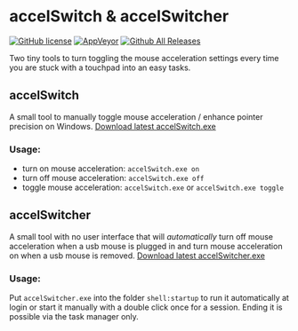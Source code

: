 # accelSwitch & accelSwitcher
[![GitHub license](https://img.shields.io/github/license/jan-glx/accelswitch.svg)](LICENSE)
[![AppVeyor](https://img.shields.io/appveyor/ci/jan-glx/accelswitch.svg)](https://ci.appveyor.com/project/jan-glx/accelswitch)
[![Github All Releases](https://img.shields.io/github/downloads/jan-glx/accelswitch/total.svg)](https://github.com/jan-glx/accelSwitch/releases/latest)

Two tiny tools to turn toggling the mouse acceleration settings every time you are stuck with a touchpad into an easy tasks.
## accelSwitch
A small tool to manually toggle mouse acceleration / enhance pointer precision on Windows.
[Download latest accelSwitch.exe](https://ci.appveyor.com/api/projects/jan-glx/accelswitch/artifacts/Release/accelSwitch.exe?job=Configuration%3A+accelSwitchRelease)
### Usage:

- turn on  mouse acceleration:  ````accelSwitch.exe on````     
- turn off  mouse acceleration: ````accelSwitch.exe off````   
- toggle   mouse acceleration: ````accelSwitch.exe```` or ````accelSwitch.exe toggle````

## accelSwitcher
A small tool with no user interface that will *automatically* turn off mouse acceleration when a usb mouse is plugged in and turn mouse acceleration on when a usb mouse is removed. 
[Download latest accelSwitcher.exe](https://ci.appveyor.com/api/projects/jan-glx/accelswitch/artifacts/Release/accelSwitcher.exe?job=Configuration%3A+accelSwitcherRelease)
### Usage:
Put ````accelSwitcher.exe```` into the folder ````shell:startup```` to run it automatically at login or start it manually with a double click once for a session. Ending it is possible via the task manager only.
